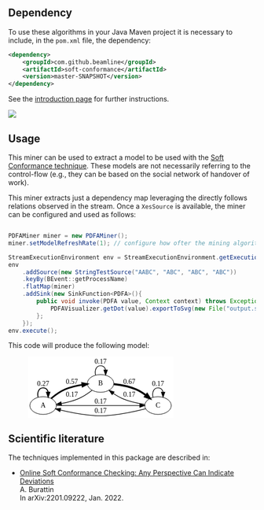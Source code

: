 ## Dependency

To use these algorithms in your Java Maven project it is necessary to include, in the `pom.xml` file, the dependency:
```xml
<dependency>
    <groupId>com.github.beamline</groupId>
    <artifactId>soft-conformance</artifactId>
    <version>master-SNAPSHOT</version>
</dependency>
```
See the [introduction page](index.md) for further instructions.

[![](https://jitpack.io/v/beamline/soft-conformance.svg)](https://jitpack.io/#beamline/soft-conformance)


## Usage

This miner can be used to extract a model to be used with the [Soft Conformance technique](conformance-soft.md). These models are not necessarily referring to the control-flow (e.g., they can be based on the social network of handover of work).

This miner extracts just a dependency map leveraging the directly follows relations observed in the stream. Once a `XesSource` is available, the miner can be configured and used as follows:

```java linenums="1"

PDFAMiner miner = new PDFAMiner();
miner.setModelRefreshRate(1); // configure how ofter the mining algorithm should emit a new model

StreamExecutionEnvironment env = StreamExecutionEnvironment.getExecutionEnvironment();
env
	.addSource(new StringTestSource("AABC", "ABC", "ABC", "ABC"))
	.keyBy(BEvent::getProcessName)
	.flatMap(miner)
	.addSink(new SinkFunction<PDFA>(){
		public void invoke(PDFA value, Context context) throws Exception {
			PDFAVisualizer.getDot(value).exportToSvg(new File("output.svg"));
		};
	});
env.execute();
```

This code will produce the following model:
<figure>
<svg width="296px" height="125px"
 viewBox="0.00 0.00 296.00 124.89" xmlns="http://www.w3.org/2000/svg" xmlns:xlink="http://www.w3.org/1999/xlink">
<g id="graph0" class="graph" transform="scale(1.0 1.0) rotate(0.0) translate(4.0 120.889)">
<title>G</title>
<polygon fill="white" stroke="none" points="-4,4 -4,-120.889 292,-120.889 292,4 -4,4"/>
<!-- edf5adbb8&#45;1495&#45;49f7&#45;bf4d&#45;dae11812ecf2 -->
<g id="edf5adbb8&#45;1495&#45;49f7&#45;bf4d&#45;dae11812ecf2" class="node"><title>edf5adbb8&#45;1495&#45;49f7&#45;bf4d&#45;dae11812ecf2</title>
<ellipse fill="none" stroke="black" cx="27" cy="-20.8894" rx="27" ry="18"/>
<text text-anchor="middle" x="27" y="-17.1894" font-family="Calibri" font-size="14.00">A</text>
</g>
<!-- edf5adbb8&#45;1495&#45;49f7&#45;bf4d&#45;dae11812ecf2&#45;&gt;edf5adbb8&#45;1495&#45;49f7&#45;bf4d&#45;dae11812ecf2 -->
<g id="ecc5822da&#45;d255&#45;44eb&#45;9852&#45;cc18ccb48075" class="edge"><title>edf5adbb8&#45;1495&#45;49f7&#45;bf4d&#45;dae11812ecf2&#45;&gt;edf5adbb8&#45;1495&#45;49f7&#45;bf4d&#45;dae11812ecf2</title>
<path fill="none" stroke="black" stroke-width="1.83333" d="M16.7224,-37.9268C14.6249,-47.7474 18.0508,-56.8894 27,-56.8894 32.5933,-56.8894 36.029,-53.3183 37.3071,-48.2424"/>
<polygon fill="black" stroke="black" stroke-width="1.83333" points="40.8063,-47.9167 37.2776,-37.9268 33.8063,-47.9368 40.8063,-47.9167"/>
<text text-anchor="middle" x="27" y="-60.6894" font-family="Calibri" font-size="14.00">0.27</text>
</g>
<!-- eab3fce2a&#45;df45&#45;43e8&#45;9b62&#45;89ce28ff3320 -->
<g id="eab3fce2a&#45;df45&#45;43e8&#45;9b62&#45;89ce28ff3320" class="node"><title>eab3fce2a&#45;df45&#45;43e8&#45;9b62&#45;89ce28ff3320</title>
<ellipse fill="none" stroke="black" cx="144" cy="-65.8894" rx="27" ry="18"/>
<text text-anchor="middle" x="144" y="-62.1894" font-family="Calibri" font-size="14.00">B</text>
</g>
<!-- edf5adbb8&#45;1495&#45;49f7&#45;bf4d&#45;dae11812ecf2&#45;&gt;eab3fce2a&#45;df45&#45;43e8&#45;9b62&#45;89ce28ff3320 -->
<g id="e4ae834b4&#45;f0ea&#45;4728&#45;8fc4&#45;1604082c12a2" class="edge"><title>edf5adbb8&#45;1495&#45;49f7&#45;bf4d&#45;dae11812ecf2&#45;&gt;eab3fce2a&#45;df45&#45;43e8&#45;9b62&#45;89ce28ff3320</title>
<path fill="none" stroke="black" stroke-width="3.33333" d="M43.5468,-35.4446C51.4889,-42.0866 61.6462,-49.4451 72,-53.8894 82.8181,-58.5331 95.2848,-61.3842 106.723,-63.1332"/>
<polygon fill="black" stroke="black" stroke-width="3.33333" points="106.495,-66.6328 116.862,-64.4493 107.396,-59.691 106.495,-66.6328"/>
<text text-anchor="middle" x="85.5" y="-64.6894" font-family="Calibri" font-size="14.00">0.57</text>
</g>
<!-- ea8b69327&#45;9b41&#45;4ca2&#45;90b3&#45;b6c8a50b04d4 -->
<g id="ea8b69327&#45;9b41&#45;4ca2&#45;90b3&#45;b6c8a50b04d4" class="node"><title>ea8b69327&#45;9b41&#45;4ca2&#45;90b3&#45;b6c8a50b04d4</title>
<ellipse fill="none" stroke="black" cx="261" cy="-20.8894" rx="27" ry="18"/>
<text text-anchor="middle" x="261" y="-17.1894" font-family="Calibri" font-size="14.00">C</text>
</g>
<!-- edf5adbb8&#45;1495&#45;49f7&#45;bf4d&#45;dae11812ecf2&#45;&gt;ea8b69327&#45;9b41&#45;4ca2&#45;90b3&#45;b6c8a50b04d4 -->
<g id="e59f6fed1&#45;fcd8&#45;494b&#45;a784&#45;2642294c704d" class="edge"><title>edf5adbb8&#45;1495&#45;49f7&#45;bf4d&#45;dae11812ecf2&#45;&gt;ea8b69327&#45;9b41&#45;4ca2&#45;90b3&#45;b6c8a50b04d4</title>
<path fill="none" stroke="black" stroke-width="1.33333" d="M54.1624,-20.8894C95.697,-20.8894 176.825,-20.8894 223.875,-20.8894"/>
<polygon fill="black" stroke="black" stroke-width="1.33333" points="223.933,-24.3895 233.933,-20.8894 223.933,-17.3895 223.933,-24.3895"/>
<text text-anchor="middle" x="144" y="-24.6894" font-family="Calibri" font-size="14.00">0.17</text>
</g>
<!-- eab3fce2a&#45;df45&#45;43e8&#45;9b62&#45;89ce28ff3320&#45;&gt;edf5adbb8&#45;1495&#45;49f7&#45;bf4d&#45;dae11812ecf2 -->
<g id="eefd32215&#45;7913&#45;4a76&#45;8322&#45;817d81b46553" class="edge"><title>eab3fce2a&#45;df45&#45;43e8&#45;9b62&#45;89ce28ff3320&#45;&gt;edf5adbb8&#45;1495&#45;49f7&#45;bf4d&#45;dae11812ecf2</title>
<path fill="none" stroke="black" stroke-width="1.33333" d="M126.445,-51.7239C118.591,-45.6849 108.794,-39.0792 99,-34.8894 88.122,-30.236 75.6395,-27.1117 64.2048,-25.0212"/>
<polygon fill="black" stroke="black" stroke-width="1.33333" points="64.5057,-21.5244 54.0743,-23.3778 63.3848,-28.434 64.5057,-21.5244"/>
<text text-anchor="middle" x="85.5" y="-38.6894" font-family="Calibri" font-size="14.00">0.17</text>
</g>
<!-- eab3fce2a&#45;df45&#45;43e8&#45;9b62&#45;89ce28ff3320&#45;&gt;eab3fce2a&#45;df45&#45;43e8&#45;9b62&#45;89ce28ff3320 -->
<g id="e02702fa9&#45;65f9&#45;4659&#45;8f8c&#45;75686e44e50f" class="edge"><title>eab3fce2a&#45;df45&#45;43e8&#45;9b62&#45;89ce28ff3320&#45;&gt;eab3fce2a&#45;df45&#45;43e8&#45;9b62&#45;89ce28ff3320</title>
<path fill="none" stroke="black" stroke-width="1.33333" d="M133.722,-82.9268C131.625,-92.7474 135.051,-101.889 144,-101.889 149.593,-101.889 153.029,-98.3183 154.307,-93.2424"/>
<polygon fill="black" stroke="black" stroke-width="1.33333" points="157.806,-92.9167 154.278,-82.9268 150.806,-92.9368 157.806,-92.9167"/>
<text text-anchor="middle" x="144" y="-105.689" font-family="Calibri" font-size="14.00">0.17</text>
</g>
<!-- eab3fce2a&#45;df45&#45;43e8&#45;9b62&#45;89ce28ff3320&#45;&gt;ea8b69327&#45;9b41&#45;4ca2&#45;90b3&#45;b6c8a50b04d4 -->
<g id="e4f21f012&#45;a1ac&#45;47d2&#45;9072&#45;db824ce2dcb0" class="edge"><title>eab3fce2a&#45;df45&#45;43e8&#45;9b62&#45;89ce28ff3320&#45;&gt;ea8b69327&#45;9b41&#45;4ca2&#45;90b3&#45;b6c8a50b04d4</title>
<path fill="none" stroke="black" stroke-width="3.83333" d="M171.138,-64.4493C184.928,-62.9618 201.87,-59.9547 216,-53.8894 223.118,-50.8339 230.144,-46.401 236.42,-41.7706"/>
<polygon fill="black" stroke="black" stroke-width="3.83333" points="238.762,-44.3812 244.453,-35.4446 234.431,-38.8817 238.762,-44.3812"/>
<text text-anchor="middle" x="202.5" y="-64.6894" font-family="Calibri" font-size="14.00">0.67</text>
</g>
<!-- ea8b69327&#45;9b41&#45;4ca2&#45;90b3&#45;b6c8a50b04d4&#45;&gt;edf5adbb8&#45;1495&#45;49f7&#45;bf4d&#45;dae11812ecf2 -->
<g id="e851e6087&#45;2c40&#45;4119&#45;a0ef&#45;7dd95ab540bb" class="edge"><title>ea8b69327&#45;9b41&#45;4ca2&#45;90b3&#45;b6c8a50b04d4&#45;&gt;edf5adbb8&#45;1495&#45;49f7&#45;bf4d&#45;dae11812ecf2</title>
<path fill="none" stroke="black" stroke-width="1.33333" d="M235.668,-14.2474C217.903,-9.75423 193.154,-4.22789 171,-1.88945 147.133,0.629815 140.867,0.629815 117,-1.88945 98.6535,-3.82597 78.5275,-7.94872 62.0622,-11.8605"/>
<polygon fill="black" stroke="black" stroke-width="1.33333" points="61.2101,-8.46566 52.332,-14.2474 62.8779,-15.2641 61.2101,-8.46566"/>
<text text-anchor="middle" x="144" y="-5.68945" font-family="Calibri" font-size="14.00">0.17</text>
</g>
<!-- ea8b69327&#45;9b41&#45;4ca2&#45;90b3&#45;b6c8a50b04d4&#45;&gt;eab3fce2a&#45;df45&#45;43e8&#45;9b62&#45;89ce28ff3320 -->
<g id="e0573f8e8&#45;58e4&#45;4bbd&#45;aba6&#45;1831e649c130" class="edge"><title>ea8b69327&#45;9b41&#45;4ca2&#45;90b3&#45;b6c8a50b04d4&#45;&gt;eab3fce2a&#45;df45&#45;43e8&#45;9b62&#45;89ce28ff3320</title>
<path fill="none" stroke="black" stroke-width="1.33333" d="M233.926,-23.3778C220.153,-25.3422 203.208,-28.8115 189,-34.8894 182.42,-37.7044 175.838,-41.61 169.845,-45.7016"/>
<polygon fill="black" stroke="black" stroke-width="1.33333" points="167.588,-43.015 161.555,-51.7239 171.702,-48.6784 167.588,-43.015"/>
<text text-anchor="middle" x="202.5" y="-38.6894" font-family="Calibri" font-size="14.00">0.17</text>
</g>
<!-- ea8b69327&#45;9b41&#45;4ca2&#45;90b3&#45;b6c8a50b04d4&#45;&gt;ea8b69327&#45;9b41&#45;4ca2&#45;90b3&#45;b6c8a50b04d4 -->
<g id="edb6019b1&#45;89c4&#45;43a7&#45;b746&#45;5eb3bda6387f" class="edge"><title>ea8b69327&#45;9b41&#45;4ca2&#45;90b3&#45;b6c8a50b04d4&#45;&gt;ea8b69327&#45;9b41&#45;4ca2&#45;90b3&#45;b6c8a50b04d4</title>
<path fill="none" stroke="black" stroke-width="1.33333" d="M250.722,-37.9268C248.625,-47.7474 252.051,-56.8894 261,-56.8894 266.593,-56.8894 270.029,-53.3183 271.307,-48.2424"/>
<polygon fill="black" stroke="black" stroke-width="1.33333" points="274.806,-47.9167 271.278,-37.9268 267.806,-47.9368 274.806,-47.9167"/>
<text text-anchor="middle" x="261" y="-60.6894" font-family="Calibri" font-size="14.00">0.17</text>
</g>
</g>
</svg>
</figure>

## Scientific literature

The techniques implemented in this package are described in:

- [Online Soft Conformance Checking: Any Perspective Can Indicate Deviations](https://andrea.burattin.net/publications/2022-arxiv)  
A. Burattin  
In arXiv:2201.09222, Jan. 2022.
